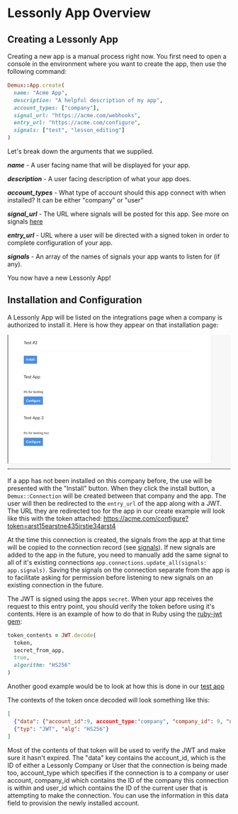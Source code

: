 # Lessonly App Overview

## Creating a Lessonly App

Creating a new app is a manual process right now. You first need to open a console in the environment where you want to create the app, then use the following command:

```Ruby
Demux::App.create(
  name: "Acme App",
  description: "A helpful description of my app",
  account_types: ["company"],
  signal_url: "https://acme.com/webhooks",
  entry_url: "https://acme.com/configure",
  signals: ["test", "lesson_editing"]
)
```

Let's break down the arguments that we supplied.

***name*** - A user facing name that will be displayed for your app.

***description*** - A user facing description of what your app does.

***account_types*** - What type of account should this app connect with when installed? It can be either "company" or "user"

***signal_url*** - The URL where signals will be posted for this app. See more on signals [here](signals.md)

***entry_url*** - URL where a user will be directed with a signed token in order to complete configuration of your app.

***signals*** - An array of the names of signals your app wants to listen for (if any).

You now have a new Lessonly App!

## Installation and Configuration

A Lessonly App will be listed on the integrations page when a company is authorized to install it. Here is how they appear on that installation page:

![](assets/lessonly-apps-list.png)


If a app has not been installed on this company before, the use will be presented with the "Install" button. When they click the install button, a `Demux::Connection` will be created between that company and the app. The user will then be redirected to the `entry_url` of the app along with a JWT. The URL they are redirected too for the app in our create example will look like this with the token attached: https://acme.com/configure?token=arst15earstne435irstie34arst4

At the time this connection is created, the signals from the app at that time will be copied to the connection record (see [signals](signals.md)). If new signals are added to the app in the future, you need to manually add the same signal to all of it's existing connections `app.connections.update_all(signals: app.signals)`. Saving the signals on the connection separate from the app is to facilitate asking for permission before listening to new signals on an existing connection in the future.

The JWT is signed using the apps `secret`. When your app receives the request to this entry point, you should verify the token before using it's contents. Here is an example of how to do that in Ruby using the [ruby-jwt gem](https://github.com/jwt/ruby-jwt):

```Ruby
token_contents = JWT.decode(
  token,
  secret_from_app,
  true,
  algorithm: "HS256"
)
```

Another good example would be to look at how this is done in our [test app](https://github.com/lessonly/lessonly_apps_test_dummy)

The contexts of the token once decoded will look something like this:
```JSON
[
  {"data": {"account_id":9, account_type:"company", "company_id": 9, "user_id":42}, "exp": 1594737582},
  {"typ": "JWT", "alg": "HS256"}
]
```

Most of the contents of that token will be used to verify the JWT and make sure it hasn't expired. The "data" key contains the account_id, which is the ID of either a Lessonly Company or User that the connection is being made too, account_type which specifies if the connection is to a company or user account, company_id which contains the ID of the company this connection is within and user_id which contains the ID of the current user that is attempting to make the connection. You can use the information in this data field to provision the newly installed account.


